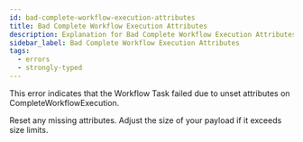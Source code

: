 ```yaml
---
id: bad-complete-workflow-execution-attributes
title: Bad Complete Workflow Execution Attributes
description: Explanation for Bad Complete Workflow Execution Attributes error message, and how to fix it.
sidebar_label: Bad Complete Workflow Execution Attributes
tags:
  - errors
  - strongly-typed
---
```


This error indicates that the Workflow Task failed due to unset attributes on CompleteWorkflowExecution.

Reset any missing attributes.
Adjust the size of your payload if it exceeds size limits.
